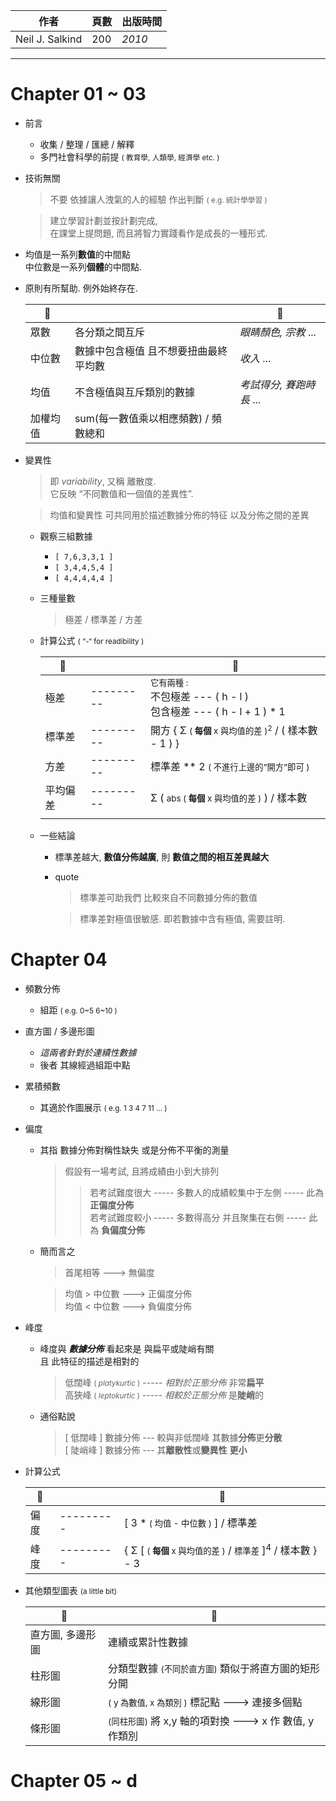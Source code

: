 | 作者 | 頁數 | 出版時間 | 
| --- | --- | --- | 
| Neil J. Salkind  | 200 | *2010* | 

--------- 

# Chapter 01 \~ 03 

- 前言 
    - 收集 / 整理 / 匯總 / 解釋
    - 多門社會科學的前提 <small>( 教育學, 人類學, 經濟學 etc. )</small>

- 技術無關
    > 不要 依據讓人洩氣的人的經驗 作出判斷 <small>( e.g. 統計學學習 )</small>
    
    > 建立學習計劃並按計劃完成, <br>在課堂上提問題, 而且將智力實踐看作是成長的一種形式.

- 均值是一系列**數值**的中間點<br>中位數是一系列**個體**的中間點.

- 原則有所幫助. 例外始終存在.
    
    | 🙂 | | 😬 | 
    | --- | --- | --- | 
    | 眾數 | 各分類之間互斥 | *眼睛顏色, 宗教* ...  | 
    | 中位數 | 數據中包含極值 且不想要扭曲最終平均數 | *收入* ... | 
    | 均值 | 不含極值與互斥類別的數據 | *考試得分, 賽跑時長* ... | 
    | 加權均值 | sum(每一數值乘以相應頻數) / 頻數總和 | 

- 變異性
    > 即 *variability*, 又稱 離散度.<br>它反映 “不同數值和一個值的差異性”.
    
    > 均值和變異性 可共同用於描述數據分佈的特征 以及分佈之間的差異
    
    - 觀察三組數據 
        - ```[ 7,6,3,3,1 ]```
        - ```[ 3,4,4,5,4 ]```
        - ```[ 4,4,4,4,4 ]```
    - 三種量數
        > 極差 / 標準差 / 方差
        
    - 計算公式 <small>( “-“ for readibility )</small>
    
        | 🙂 | | 😬 | 
        | --- | --- | --- | 
        | 極差 | --------- | <small>它有兩種 :</small><br>不包極差 --- ( h - l )<br> 包含極差 --- ( h - l + 1 ) * 1 |
        | 標準差 | --------- | 開方 { Σ <small>( **每個** x 與均值的差 )<sup>2</sup></small> / ( 樣本數 - 1 ) }  |
        | 方差 | --------- | 標準差 ** 2 <small>( 不進行上邊的”開方”即可 )</small> | 
        | 平均偏差 | --------- | Σ ( <small>abs ( **每個** x 與均值的差 )</small> ) / 樣本數 | 
        |  |  |  | 
    
    - 一些結論
        - 標準差越大, **數值分佈越廣**, 則 **數值之間的相互差異越大**
        
        - quote 
            > 標準差可助我們 比較來自不同數據分佈的數值
            
            > 標準差對極值很敏感. 即若數據中含有極值, 需要註明.
        

# Chapter 04

- 頻數分佈
    - 組距 <small>( e.g. 0\~5 6\~10 )</small>

- 直方圖 / 多邊形圖
    - *這兩者針對於連續性數據*
    - 後者 其線經過組距中點 

- 累積頻數 
    - 其適於作圖展示 <small>( e.g. 1 3 4 7 11 ... )</small>

- 偏度 
    - 其指 數據分佈對稱性缺失 或是分佈不平衡的測量
        > 假設有一場考試, 且將成績由小到大排列
        >> 若考試難度很大 ----- 多數人的成績較集中于左側 ----- 此為 **正偏度分佈**<br>
        >> 若考試難度較小 ----- 多數得高分 并且聚集在右側 ----- 此為 **負偏度分佈**
    - 簡而言之 
        > 首尾相等 ---> 無偏度
        
        > 均值 > 中位數 ---> 正偏度分佈 <br>
        > 均值 < 中位數 ---> 負偏度分佈
        
- 峰度
    - 峰度與 ***數據分佈*** 看起來是 與扁平或陡峭有關<br>且 此特征的描述是相對的
        > 低闊峰 <small>( *platykurtic* )</small> ----- *相對於正態分佈* 非常**扁平**<br>
        > 高狹峰 <small>( *leptokurtic* )</small> ----- *相較於正態分佈* 是**陡峭**的
    
    - 通俗點說 
        > [ 低闊峰 ] 數據分佈 --- 較與非低闊峰 其數據**分佈**更**分散**<br>
        > [ 陡峭峰 ] 數據分佈 --- 其**離散性**或**變異性** **更小**     
        
- 計算公式

    | 🙂 | | 😬 | 
    | --- | --- | --- | 
    | 偏度 | --------- | [ 3 * <small>( 均值 - 中位數 )</small> ] / 標準差  | 
    | 峰度 | --------- | { Σ [ <small>( **每個** x 與均值的差 )</small> / <small>標準差</small> ]<sup>4</sup> / 樣本數 } - 3 | *推薦上網查* |
    
- 其他類型圖表 <small>(a little bit)</small>
    
    | 🙂 | 😬 |
    | --- | --- | 
    | 直方圖, 多邊形圖 | 連續或累計性數據 |  | 
    | 柱形圖 | 分類型數據 <small>(不同於直方圖)</small> 類似于將直方圖的矩形分開 |
    | 線形圖 | <small>( y 為數值, x 為類別 )</small> 標記點 ---> 連接多個點 |  | 
    | 條形圖 | <small>(同柱形圖)</small> 將 x,y 軸的項對換 ---> x 作 數值, y 作類別 |  | 
        

# Chapter 05 \~ d

